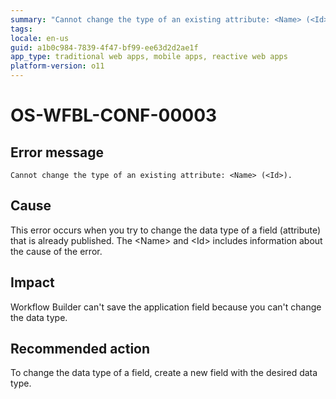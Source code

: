 ```yaml
---
summary: "Cannot change the type of an existing attribute: <Name> (<Id>)."
tags:
locale: en-us
guid: a1b0c984-7839-4f47-bf99-ee63d2d2ae1f
app_type: traditional web apps, mobile apps, reactive web apps
platform-version: o11
---
```


# OS-WFBL-CONF-00003

## Error message

`Cannot change the type of an existing attribute: <Name> (<Id>).`

## Cause

This error occurs when you try to change the data type of a field (attribute) that is already published.
The &lt;Name&gt; and &lt;Id&gt; includes information about the cause of the error.

## Impact

Workflow Builder can't save the application field because you can't change the data type. 

## Recommended action

To change the data type of a field, create a new field with the desired data type.
